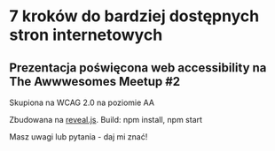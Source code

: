# 7 kroków do bardziej dostępnych stron internetowych
## Prezentacja poświęcona web accessibility na The Awwwesomes Meetup #2 

Skupiona na WCAG 2.0 na poziomie AA

Zbudowana na <a href="http://lab.hakim.se/reveal-js/">reveal.js</a>. Build: npm install, npm start

Masz uwagi lub pytania - daj mi znać!